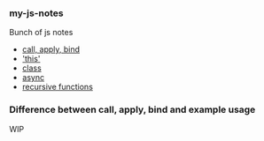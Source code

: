 ### my-js-notes
Bunch of js notes

* [call, apply, bind](#cab)
* ['this'](#this)
* [class](#class)
* [async](#async)
* [recursive functions](#recursive)

### <a name="cab"><a> Difference between call, apply, bind and example usage

WIP
